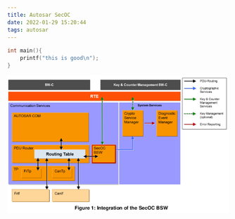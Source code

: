 ```yaml
---
title: Autosar SecOC
date: 2022-01-29 15:20:44
tags: autosar
---
```


```c
int main(){
    printf("this is good\n");
}
```

![secoc arch](/images/secoc_arch.png "AUTOSAR SecOC")